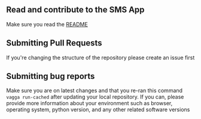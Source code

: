 ## Read and contribute to the SMS App

Make sure you read the [README](https://github.com/wk-tech/crm-smsfly/blob/master/README.md)

## Submitting Pull Requests
If you're changing the structure of the repository please create an issue first

## Submitting bug reports

Make sure you are on latest changes and that you re-ran this command `vagga run-cached` after updating your local repository. If you can, please provide more information about your environment such as browser, operating system, python version, and any other related software versions
